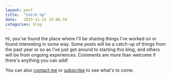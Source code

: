 ```yaml
---
layout: post
title:  "Catch Up"
date:   2015-11-15 15:06:39
categories: blog
---
```


Hi, you've found the place where I'll be sharing things I've worked on or found interesting in some way. Some posts will be a catch-up of things from the past year or so as I've just got around to starting this blog, and others will be from ongoing experiences. Comments are more than welcome if there's anything you can add!

You can also [contact me][contact] or [subscribe][subscribe] to see what's to come.



<!--more-->

[contact]:      http://martinburrows.net/contact
[subscribe]:      http://martinburrows.net/feed.xml